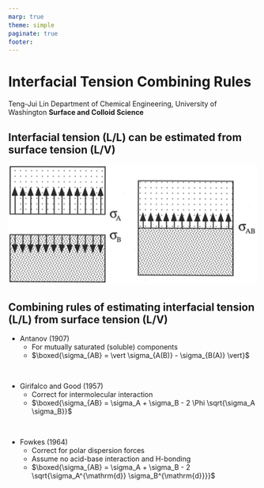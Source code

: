 ```yaml
---
marp: true
theme: simple
paginate: true
footer:
---
```

<!-- Marp for VS Code v1.5.2 -->

<!-- headingDivider: 2 -->
<!-- _class: cover -->
# Interfacial Tension Combining Rules

Teng-Jui Lin
Department of Chemical Engineering, University of Washington
**Surface and Colloid Science**

## Interfacial tension (L/L) can be estimated from surface tension (L/V)

![width:700px center](interfacial-tension-combining.png)

## Combining rules of estimating interfacial tension (L/L) from surface tension (L/V)

- Antanov (1907)
  - For mutually saturated (soluble) components
  - $\boxed{\sigma_{AB} = \vert \sigma_{A(B)} - \sigma_{B(A)} \vert}$

&nbsp;

- Girifalco and Good (1957)
  - Correct for intermolecular interaction
  - $\boxed{\sigma_{AB} = \sigma_A + \sigma_B - 2 \Phi \sqrt{\sigma_A \sigma_B}}$

&nbsp;

- Fowkes (1964)
  - Correct for polar dispersion forces
  - Assume no acid-base interaction and H-bonding
  - $\boxed{\sigma_{AB} = \sigma_A + \sigma_B - 2 \sqrt{\sigma_A^{\mathrm{d}} \sigma_B^{\mathrm{d}}}}$